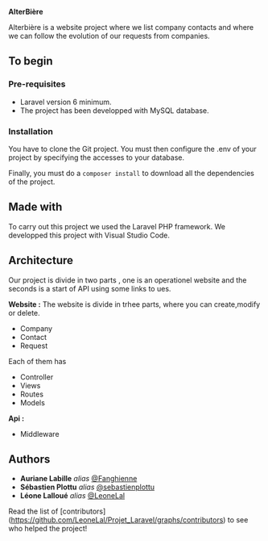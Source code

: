 **AlterBière**

Alterbière is a website project where we list company contacts and where we can follow the evolution of our requests from companies.

## To begin
### Pre-requisites

- Laravel version 6 minimum.
- The project has been developped with MySQL database.

### Installation
You have to clone the Git project.
You must then configure the .env of your project by specifying the accesses to your database.

Finally, you must do a  ```composer install```  to download all the dependencies of the project.

## Made with


To carry out this project we used the Laravel PHP framework.
We developped this project with Visual Studio Code.


## Architecture
Our project is divide in two parts , one is an operationel website and the seconds is a start of API using some links to ues.

**Website :**
The website is divide in trhee parts, where you can create,modify or delete.
- Company 
- Contact
- Request

Each of them has 
- Controller
- Views
- Routes
- Models

**Api :**
- Middleware


## Authors


- **Auriane Labille**  _alias_  [@Fanghienne](https://github.com/Fanghienne)
- **Sébastien Plottu**  _alias_  [@sebastienplottu](https://github.com/sebastienplottu)
- **Léone Lalloué**  _alias_  [@LeoneLal](https://github.com/LeoneLal)

Read the list of [contributors] (https://github.com/LeoneLal/Projet_Laravel/graphs/contributors) to see who helped the project!

